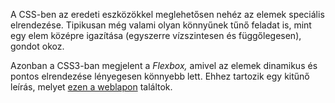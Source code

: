 A CSS-ben az eredeti eszközökkel meglehetősen nehéz az elemek speciális elrendezése. Tipikusan még valami olyan könnyűnek tűnő feladat is, mint egy elem középre igazítása \(egyszerre vízszintesen és függőlegesen\), gondot okoz.

Azonban a CSS3-ban megjelent a _Flexbox,_ amivel az elemek dinamikus és pontos elrendezése lényegesen könnyebb lett. Ehhez tartozik egy kitűnő leírás, melyet [ezen a weblapon](https://css-tricks.com/snippets/css/a-guide-to-flexbox/) találtok.

